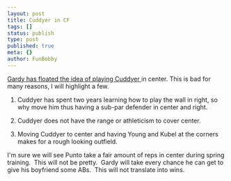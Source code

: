 ```yaml
---
layout: post
title: Cuddyer in CF
tags: []
status: publish
type: post
published: true
meta: {}
author: FunBobby
---
```

<a href="http://minnesota.twins.mlb.com/news/article.jsp?ymd=20080122&amp;content_id=2352684&amp;vkey=news_min&amp;fext=.jsp&amp;c_id=min">Gardy has floated the idea of playing Cuddyer </a>in center. This is bad for many reasons, I will highlight a few.

1) Cuddyer has spent two years learning how to play the wall in right, so why move him thus having a sub-par defender in center and right.

2) Cuddyer does not have the range or athleticism to cover center.

3) Moving Cuddyer to center and having Young and Kubel at the corners makes for a rough looking outfield.

I'm sure we will see Punto take a fair amount of reps in center during spring training.  This will not be pretty.  Gardy will take every chance he can get to give his boyfriend some ABs.  This will not translate into wins.
